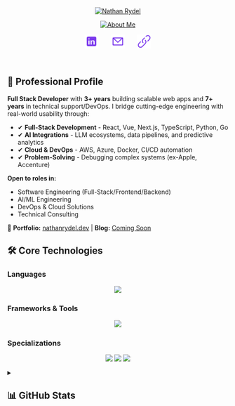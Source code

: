 <br />
<br />

<p align="center">
  <a href="https://nathanrydel.dev"><img src="https://readme-typing-svg.demolab.com?font=JetBrains+Mono&size=36&duration=1&pause=1000&color=7C3AED&center=true&vCenter=true&repeat=false&random=false&width=500&height=65&lines=Nathan+Rydel" alt="Nathan Rydel" /></a>
</p>

<p align="center">
  <a href="https://nathanrydel.dev"><img src="https://readme-typing-svg.demolab.com?font=JetBrains+Mono&size=24&duration=2000&pause=1000&color=7C3AED&center=true&vCenter=true&random=false&width=500&height=45&lines=Full+Stack+Developer;AI+Integrations+Specialist;DevOps+%26+Cloud+Solutions" alt="About Me" /></a>
</p>

<!-- Social icons -->
<p align="center">
  <a href="https://www.linkedin.com/in/nathan-rydel/"><img width="32px" alt="LinkedIn" title="LinkedIn" src="./assets/linkedin-icon-violet.svg"/></a>
  &#8287;&#8287;&#8287;&#8287;&#8287;
  <a href="mailto:contact@nathanrydel.dev"><img width="32px" alt="Email" title="Email" src="./assets/email-purple.svg"/></a>
  &#8287;&#8287;&#8287;&#8287;&#8287;
  <a href="https://nathanrydel.dev"><img width="32px" alt="Portfolio" title="Portfolio" src="./assets/link-purple.svg"/></a>
</p>

<br />

## 👋 Professional Profile

**Full Stack Developer** with **3+ years** building scalable web apps and **7+ years** in technical support/DevOps. I bridge cutting-edge engineering with real-world usability through:

- ✔ **Full-Stack Development** - React, Vue, Next.js, TypeScript, Python, Go
- ✔ **AI Integrations** - LLM ecosystems, data pipelines, and predictive analytics
- ✔ **Cloud & DevOps** - AWS, Azure, Docker, CI/CD automation
- ✔ **Problem-Solving** - Debugging complex systems (ex-Apple, Accenture)

**Open to roles in:**
- Software Engineering (Full-Stack/Frontend/Backend)
- AI/ML Engineering
- DevOps & Cloud Solutions
- Technical Consulting

🔗 **Portfolio:** [nathanrydel.dev](https://nathanrydel.dev) | **Blog:** [Coming Soon](#)

## 🛠️ Core Technologies

### Languages
<p align="center">
  <img src="https://skillicons.dev/icons?i=ts,js,py,go,cs,html,css">
</p>

### Frameworks & Tools
<p align="center">
  <img src="https://skillicons.dev/icons?i=react,nextjs,vue,nodejs,express,flask,tailwind,aws,azure,docker,postgres,mongodb,git,figma">
</p>

### Specializations
<p align="center">
  <img src="https://img.shields.io/badge/LLM_Integrations-FF6B6B?style=for-the-badge&logo=openai&logoColor=white">
  <img src="https://img.shields.io/badge/AI_Pipelines-7C3AED?style=for-the-badge&logo=pytorch&logoColor=white">
  <img src="https://img.shields.io/badge/DevOps-38B2AC?style=for-the-badge&logo=amazonaws&logoColor=white">
</p>

<details>
<summary><h2>📊 GitHub Stats</h2></summary>

<p align="center">
  <a href="https://github.com/anuraghazra/github-readme-stats">
    <img alt="My Github Stats" src="https://github-readme-stats-nathan-rydel.vercel.app/api?username=nathanrydel&show_icons=true&theme=dracula&hide_border=true" height="180px"/>
    <img alt="Top Languages" src="https://github-readme-stats-nathan-rydel.vercel.app/api/top-langs/?username=nathanrydel&theme=dracula&layout=compact&hide_border=true" height="180px"/>
  </a>
</p>
<b>Note:</b> Top languages is only a metric of the languages my public code consists of and doesn't reflect experience or skill level.

<h3>⚡ Recent GitHub Activity</h3>

<!-- https://github.com/jamesgeorge007/github-activity-readme -->
<!--START_SECTION:activity-->

1. ❗ Opened issue [#13](https://github.com/nathanrydel/go-todo-app/issues/13) in [nathanrydel/go-todo-app](https://github.com/nathanrydel/go-todo-app)
2. ❗ Opened issue [#12](https://github.com/nathanrydel/go-todo-app/issues/12) in [nathanrydel/go-todo-app](https://github.com/nathanrydel/go-todo-app)
3. ❗ Opened issue [#11](https://github.com/nathanrydel/go-todo-app/issues/11) in [nathanrydel/go-todo-app](https://github.com/nathanrydel/go-todo-app)
4. ❗ Opened issue [#10](https://github.com/nathanrydel/go-todo-app/issues/10) in [nathanrydel/go-todo-app](https://github.com/nathanrydel/go-todo-app)
5. ❗ Opened issue [#9](https://github.com/nathanrydel/go-todo-app/issues/9) in [nathanrydel/go-todo-app](https://github.com/nathanrydel/go-todo-app)
<!--END_SECTION:activity-->

<details>
  <summary><h4>👓Views</h4></summary>

  <!-- https://komarev.com/sources/github-profile-views-counter -->
  ![](https://komarev.com/ghpvc/?username=nathanrydel&color=blueviolet&style=for-the-badge)

</details>

</details>
